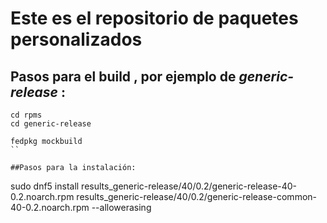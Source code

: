 
# Este es el repositorio de paquetes personalizados

## Pasos para el build , por ejemplo de *generic-release* :
```
cd rpms
cd generic-release

fedpkg mockbuild
``

##Pasos para la instalación:
```
sudo dnf5 install results_generic-release/40/0.2/generic-release-40-0.2.noarch.rpm results_generic-release/40/0.2/generic-release-common-40-0.2.noarch.rpm --allowerasing
```
